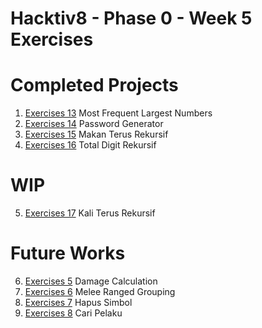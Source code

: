 # Hacktiv8 - Phase 0 - Week 5 Exercises

# Completed Projects
1. [Exercises 13](../master/exercise-13.js) Most Frequent Largest Numbers
2. [Exercises 14](../master/exercise-14.js) Password Generator
3. [Exercises 15](../master/exercise-15.js) Makan Terus Rekursif
4. [Exercises 16](../master/exercise-16.js) Total Digit Rekursif

# WIP
5. [Exercises 17](../master/exercise-17.js) Kali Terus Rekursif

# Future Works
6. [Exercises 5](../master/exercise-05.js) Damage Calculation
7. [Exercises 6](../master/exercise-06.js) Melee Ranged Grouping
8. [Exercises 7](../master/exercise-07.js) Hapus Simbol
9. [Exercises 8](../master/exercise-08.js) Cari Pelaku